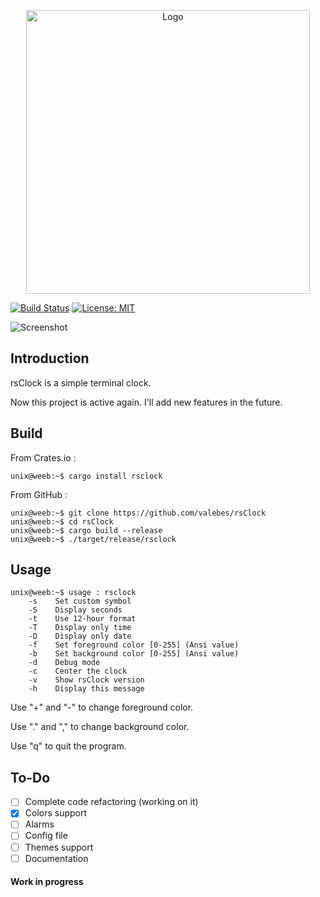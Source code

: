 <p align="center">
  <img alt="Logo" width="454" src="https://i.imgur.com/1TF28pq.png">
</p>

[![Build Status](https://travis-ci.org/valebes/rsClock.svg?branch=master)](https://travis-ci.org/valebes/rsClock)
[![License: MIT](https://img.shields.io/badge/License-MIT-yellow.svg)](https://opensource.org/licenses/MIT)

![Screenshot](https://i.imgur.com/CuirrjG.png)

## Introduction
rsClock is a simple terminal clock.

Now this project is active again.
I'll add new features in the future.

## Build
From Crates.io :

```console
unix@weeb:~$ cargo install rsclock
```

From GitHub :
```console
unix@weeb:~$ git clone https://github.com/valebes/rsClock
unix@weeb:~$ cd rsClock
unix@weeb:~$ cargo build --release
unix@weeb:~$ ./target/release/rsclock
```
## Usage
```console
unix@weeb:~$ usage : rsclock
    -s    Set custom symbol
    -S    Display seconds
    -t    Use 12-hour format
    -T    Display only time
    -D    Display only date
    -f    Set foreground color [0-255] (Ansi value)
    -b    Set background color [0-255] (Ansi value)
    -d    Debug mode
    -c    Center the clock
    -v    Show rsClock version
    -h    Display this message
```
Use "+" and "-" to change foreground color.

Use "." and "," to change background color.

Use "q" to quit the program.

## To-Do
* [ ] Complete code refactoring (working on it)
* [x] Colors support 
* [ ] Alarms
* [ ] Config file
* [ ] Themes support
* [ ] Documentation
#### Work in progress
